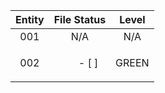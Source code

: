 | Entity        | File Status   | Level  |
|:-------------:|:-------------:|:------:|
| 001           | N/A           | N/A    |
| 002           | <ul>- [ ] </ul> | GREEN  |
